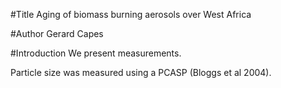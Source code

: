 #Title
Aging of biomass burning aerosols over West Africa

#Author
Gerard Capes

#Introduction
We present measurements.

Particle size was measured using a PCASP (Bloggs et al 2004).